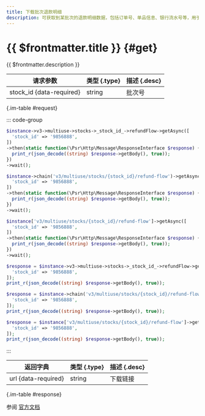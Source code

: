 ```yaml
---
title: 下载批次退款明细
description: 可获取到某批次的退款明细数据，包括订单号、单品信息、银行流水号等，用于对账/数据分析。
---
```


# {{ $frontmatter.title }} {#get}

{{ $frontmatter.description }}

| 请求参数 | 类型 {.type} | 描述 {.desc}
| --- | --- | ---
| stock_id {data-required} | string | 批次号

{.im-table #request}

::: code-group

```php [异步纯链式]
$instance->v3->multiuse->stocks->_stock_id_->refundFlow->getAsync([
  'stock_id' => '9856888',
])
->then(static function(\Psr\Http\Message\ResponseInterface $response) {
  print_r(json_decode((string) $response->getBody(), true));
})
->wait();
```

```php [异步声明式]
$instance->chain('v3/multiuse/stocks/{stock_id}/refund-flow')->getAsync([
  'stock_id' => '9856888',
])
->then(static function(\Psr\Http\Message\ResponseInterface $response) {
  print_r(json_decode((string) $response->getBody(), true));
})
->wait();
```

```php [异步属性式]
$instance['v3/multiuse/stocks/{stock_id}/refund-flow']->getAsync([
  'stock_id' => '9856888',
])
->then(static function(\Psr\Http\Message\ResponseInterface $response) {
  print_r(json_decode((string) $response->getBody(), true));
})
->wait();
```

```php [同步纯链式]
$response = $instance->v3->multiuse->stocks->_stock_id_->refundFlow->get([
  'stock_id' => '9856888',
]);
print_r(json_decode((string) $response->getBody(), true));
```

```php [同步声明式]
$response = $instance->chain('v3/multiuse/stocks/{stock_id}/refund-flow')->get([
  'stock_id' => '9856888',
]);
print_r(json_decode((string) $response->getBody(), true));
```

```php [同步属性式]
$response = $instance['v3/multiuse/stocks/{stock_id}/refund-flow']->get([
  'stock_id' => '9856888',
]);
print_r(json_decode((string) $response->getBody(), true));
```

:::

| 返回字典 | 类型 {.type} | 描述 {.desc}
| --- | --- | ---
| url {data-required}| string | 下载链接

{.im-table #response}

参阅 [官方文档](https://pay.weixin.qq.com/docs/merchant/apis/multiuse-coupon/stock/refund-flow.html)
